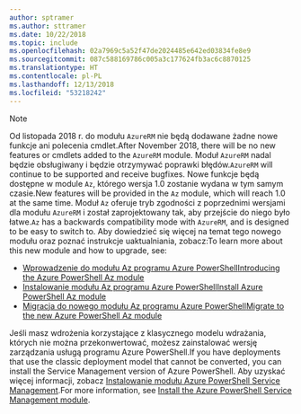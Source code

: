 ```yaml
---
author: sptramer
ms.author: sttramer
ms.date: 10/22/2018
ms.topic: include
ms.openlocfilehash: 02a7969c5a52f47de2024485e642ed03834fe8e9
ms.sourcegitcommit: 087c588169786c005a3c177624fb3ac6c8870125
ms.translationtype: HT
ms.contentlocale: pl-PL
ms.lasthandoff: 12/13/2018
ms.locfileid: "53218242"
---
```

> [!NOTE]
> 
> <span data-ttu-id="49545-101">Od listopada 2018 r. do modułu `AzureRM` nie będą dodawane żadne nowe funkcje ani polecenia cmdlet.</span><span class="sxs-lookup"><span data-stu-id="49545-101">After November 2018, there will be no new features or cmdlets added to the `AzureRM` module.</span></span> <span data-ttu-id="49545-102">Moduł `AzureRM` nadal będzie obsługiwany i będzie otrzymywać poprawki błędów.</span><span class="sxs-lookup"><span data-stu-id="49545-102">`AzureRM` will continue to be supported and receive bugfixes.</span></span> <span data-ttu-id="49545-103">Nowe funkcje będą dostępne w module `Az`, którego wersja 1.0 zostanie wydana w tym samym czasie.</span><span class="sxs-lookup"><span data-stu-id="49545-103">New features will be provided in the `Az` module, which will reach 1.0 at the same time.</span></span> <span data-ttu-id="49545-104">Moduł `Az` oferuje tryb zgodności z poprzednimi wersjami dla modułu `AzureRM` i został zaprojektowany tak, aby przejście do niego było łatwe.</span><span class="sxs-lookup"><span data-stu-id="49545-104">`Az` has a backwards compatibility mode with `AzureRM`, and is designed to be easy to switch to.</span></span> <span data-ttu-id="49545-105">Aby dowiedzieć się więcej na temat tego nowego modułu oraz poznać instrukcje uaktualniania, zobacz:</span><span class="sxs-lookup"><span data-stu-id="49545-105">To learn more about this new module and how to upgrade, see:</span></span>
>
> * [<span data-ttu-id="49545-106">Wprowadzenie do modułu Az programu Azure PowerShell</span><span class="sxs-lookup"><span data-stu-id="49545-106">Introducing the Azure PowerShell Az module</span></span>](/powershell/azure/new-azureps-module-az)
> * [<span data-ttu-id="49545-107">Instalowanie modułu Az programu Azure PowerShell</span><span class="sxs-lookup"><span data-stu-id="49545-107">Install Azure PowerShell Az module</span></span>](/powershell/azure/install-az-ps)
> * [<span data-ttu-id="49545-108">Migracja do nowego modułu Az programu Azure PowerShell</span><span class="sxs-lookup"><span data-stu-id="49545-108">Migrate to the new Azure PowerShell Az module</span></span>](/powershell/azure/migrate-from-azurerm-to-az)
>
> <span data-ttu-id="49545-109">Jeśli masz wdrożenia korzystające z klasycznego modelu wdrażania, których nie można przekonwertować, możesz zainstalować wersję zarządzania usługą programu Azure PowerShell.</span><span class="sxs-lookup"><span data-stu-id="49545-109">If you have deployments that use the classic deployment model that cannot be converted, you can install the Service Management version of Azure PowerShell.</span></span> <span data-ttu-id="49545-110">Aby uzyskać więcej informacji, zobacz [Instalowanie modułu Azure PowerShell Service Management](/powershell/azure/servicemanagement/install-azure-ps).</span><span class="sxs-lookup"><span data-stu-id="49545-110">For more information, see [Install the Azure PowerShell Service Management module](/powershell/azure/servicemanagement/install-azure-ps).</span></span>
